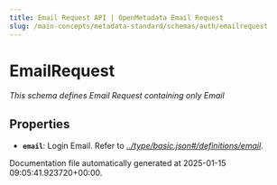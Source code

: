 ```yaml
---
title: Email Request API | OpenMetadata Email Request
slug: /main-concepts/metadata-standard/schemas/auth/emailrequest
---
```


# EmailRequest

*This schema defines Email Request containing only Email*

## Properties

- **`email`**: Login Email. Refer to *[../type/basic.json#/definitions/email](#/type/basic.json#/definitions/email)*.


Documentation file automatically generated at 2025-01-15 09:05:41.923720+00:00.
